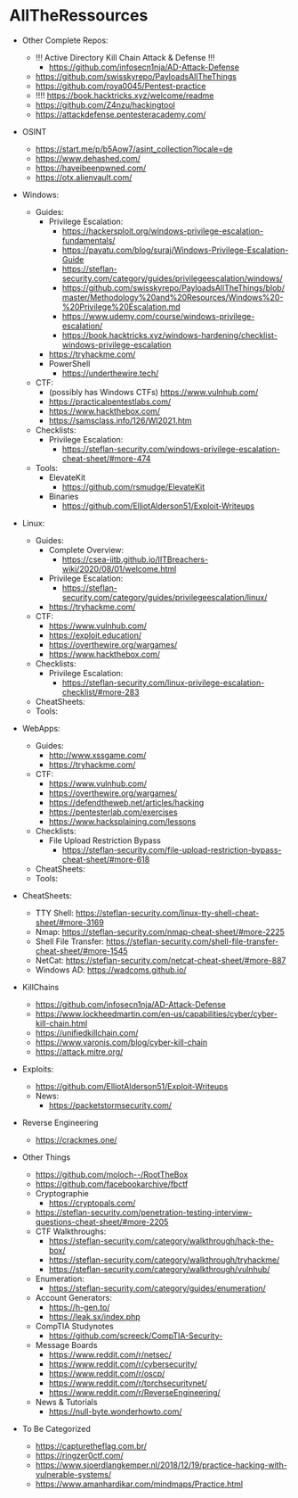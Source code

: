 # AllTheRessources

- Other Complete Repos:
  - !!! Active Directory Kill Chain Attack & Defense !!!
    - https://github.com/infosecn1nja/AD-Attack-Defense
  - https://github.com/swisskyrepo/PayloadsAllTheThings
  - https://github.com/roya0045/Pentest-practice
  - !!!! https://book.hacktricks.xyz/welcome/readme
  - https://github.com/Z4nzu/hackingtool
  - https://attackdefense.pentesteracademy.com/
  
- OSINT
  - https://start.me/p/b5Aow7/asint_collection?locale=de
  - https://www.dehashed.com/
  - https://haveibeenpwned.com/
  - https://otx.alienvault.com/
  
- Windows:
  - Guides:
    - Privilege Escalation:
      - https://hackersploit.org/windows-privilege-escalation-fundamentals/
      - https://payatu.com/blog/suraj/Windows-Privilege-Escalation-Guide
      - https://steflan-security.com/category/guides/privilegeescalation/windows/
      - https://github.com/swisskyrepo/PayloadsAllTheThings/blob/master/Methodology%20and%20Resources/Windows%20-%20Privilege%20Escalation.md
      - https://www.udemy.com/course/windows-privilege-escalation/
      - https://book.hacktricks.xyz/windows-hardening/checklist-windows-privilege-escalation
    - https://tryhackme.com/
    - PowerShell
      - https://underthewire.tech/
  - CTF:
    - (possibly has Windows CTFs) https://www.vulnhub.com/
    - https://practicalpentestlabs.com/
    - https://www.hackthebox.com/
    - https://samsclass.info/126/WI2021.htm
  - Checklists:
    - Privilege Escalation:
      - https://steflan-security.com/windows-privilege-escalation-cheat-sheet/#more-474
  - Tools:
    - ElevateKit
      - https://github.com/rsmudge/ElevateKit
    - Binaries
      - https://github.com/ElliotAlderson51/Exploit-Writeups

- Linux:
  - Guides:
    - Complete Overview:
      - https://csea-iitb.github.io/IITBreachers-wiki/2020/08/01/welcome.html
    - Privilege Escalation:
      - https://steflan-security.com/category/guides/privilegeescalation/linux/
    - https://tryhackme.com/
  - CTF:
    - https://www.vulnhub.com/
    - https://exploit.education/
    - https://overthewire.org/wargames/
    - https://www.hackthebox.com/
  - Checklists:
    - Privilege Escalation:
      - https://steflan-security.com/linux-privilege-escalation-checklist/#more-283
  - CheatSheets:
  - Tools:
  
- WebApps:
  - Guides:
    - http://www.xssgame.com/
    - https://tryhackme.com/
  - CTF:
    - https://www.vulnhub.com/
    - https://overthewire.org/wargames/
    - https://defendtheweb.net/articles/hacking
    - https://pentesterlab.com/exercises
    - https://www.hacksplaining.com/lessons
  - Checklists:
    - File Upload Restriction Bypass 
      - https://steflan-security.com/file-upload-restriction-bypass-cheat-sheet/#more-618
  - CheatSheets:
  - Tools:
  
- CheatSheets:
  - TTY Shell: https://steflan-security.com/linux-tty-shell-cheat-sheet/#more-3169
  - Nmap: https://steflan-security.com/nmap-cheat-sheet/#more-2225
  - Shell File Transfer: https://steflan-security.com/shell-file-transfer-cheat-sheet/#more-1545
  - NetCat: https://steflan-security.com/netcat-cheat-sheet/#more-887
  - Windows AD: https://wadcoms.github.io/
  
- KillChains
  - https://github.com/infosecn1nja/AD-Attack-Defense
  - https://www.lockheedmartin.com/en-us/capabilities/cyber/cyber-kill-chain.html
  - https://unifiedkillchain.com/
  - https://www.varonis.com/blog/cyber-kill-chain
  - https://attack.mitre.org/  
  
- Exploits:
  - https://github.com/ElliotAlderson51/Exploit-Writeups
  - News:
    - https://packetstormsecurity.com/

- Reverse Engineering
  - https://crackmes.one/
 
- Other Things
  - https://github.com/moloch--/RootTheBox
  - https://github.com/facebookarchive/fbctf
  - Cryptographie
    - https://cryptopals.com/
  - https://steflan-security.com/penetration-testing-interview-questions-cheat-sheet/#more-2205
  - CTF Walkthroughs:
    - https://steflan-security.com/category/walkthrough/hack-the-box/
    - https://steflan-security.com/category/walkthrough/tryhackme/
    - https://steflan-security.com/category/walkthrough/vulnhub/
  - Enumeration:
    - https://steflan-security.com/category/guides/enumeration/
  - Account Generators:
    - https://h-gen.to/
    - https://leak.sx/index.php
  - CompTIA Studynotes
    - https://github.com/screeck/CompTIA-Security-
  - Message Boards
    - https://www.reddit.com/r/netsec/
    - https://www.reddit.com/r/cybersecurity/
    - https://www.reddit.com/r/oscp/
    - https://www.reddit.com/r/torchsecuritynet/
    - https://www.reddit.com/r/ReverseEngineering/
  - News & Tutorials
    - https://null-byte.wonderhowto.com/
  

- To Be Categorized
  - https://capturetheflag.com.br/
  - https://ringzer0ctf.com/
  - https://www.sjoerdlangkemper.nl/2018/12/19/practice-hacking-with-vulnerable-systems/
  - https://www.amanhardikar.com/mindmaps/Practice.html
  
